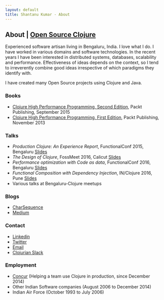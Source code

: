 ```yaml
---
layout: default
title: Shantanu Kumar - About
---
```

## About | [Open Source Clojure](/clojure-oss.html)

Experienced software artisan living in Bengaluru, India. I love what I do. I have worked in various domains and
software technologies. In the recent years I have been interested in distributed systems, databases, scalability
and performance. Effectiveness of ideas depends on the context, so I tend to irreverently combine good ideas
irrespective of which paradigms they identify with.

I have created many Open Source projects using Clojure and Java.


### Books

- [Clojure High Performance Programming, Second Edition](https://www.packtpub.com/application-development/clojure-high-performance-programming-second-edition), Packt Publishing, September 2015
- [Clojure High Performance Programming, First Edition](https://www.packtpub.com/application-development/clojure-high-performance-programming), Packt Publishing, November 2013


### Talks

- _Production Clojure: An Experience Report_, FunctionalConf 2015, Bengaluru [Slides](https://speakerdeck.com/kumarshantanu/production-clojure-an-experience-report)
- _The Design of Clojure_, FossMeet 2016, Calicut [Slides](https://speakerdeck.com/kumarshantanu/the-design-of-clojure)
- _Performance optimization with Code as data_, FunctionalConf 2016, Bengaluru [Slides](https://speakerdeck.com/kumarshantanu/performance-optimization-with-code-as-data-in-clojure)
- _Functional Composition with Dependency Injection_, IN/Clojure 2016, Pune [Slides](https://speakerdeck.com/kumarshantanu/clojure-2016)
- Various talks at Bengaluru-Clojure meetups


### Blogs

- [CharSequence](http://charsequence.blogspot.in/)
- [Medium](https://medium.com/@kumarshantanu)


### Contact

- [Linkedin](https://www.linkedin.com/in/shantanuk06/)
- [Twitter](https://twitter.com/kumarshantanu)
- [Email](mailto:kumar.shantanu@gmail.com)
- [Clojurian Slack](https://clojurians.slack.com/team/U066J7E2U)


### Employment

- [Concur](https://www.concur.com/) (Helping a team use Clojure in production, since December 2014)
- Other Indian Software companies (August 2006 to December 2014)
- Indian Air Force (October 1993 to July 2006)

